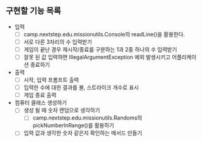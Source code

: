 ## 구현할 기능 목록
- 입력
  - [ ] camp.nextstep.edu.missionutils.Console의 readLine()을 활용한다.
  - [ ] 서로 다른 3자리의 수 입력받기
  - [ ] 게임이 끝난 경우 재시작/종료를 구분하는 1과 2중 하나의 수 입력받기
  - [ ] 잘못 된 값 입력하면 IllegalArgumentException 예외 발생시키고 어플리케이션 종료하기
- 출력 
  - [ ] 시작, 입력 프롬프트 출력
  - [ ] 입력한 수에 대한 결과를 볼, 스트라이크 개수로 표시
  - [ ] 게임 종료 출력
- 컴퓨터 클래스 생성하기
  - [ ] 생성 될 때 숫자 랜덤으로 생각하기  
    - [ ] camp.nextstep.edu.missionutils.Randoms의 pickNumberInRange()를 활용하기
  - [ ] 입력 값과 생각한 숫자 같은지 확인하는 메서드 만들기
